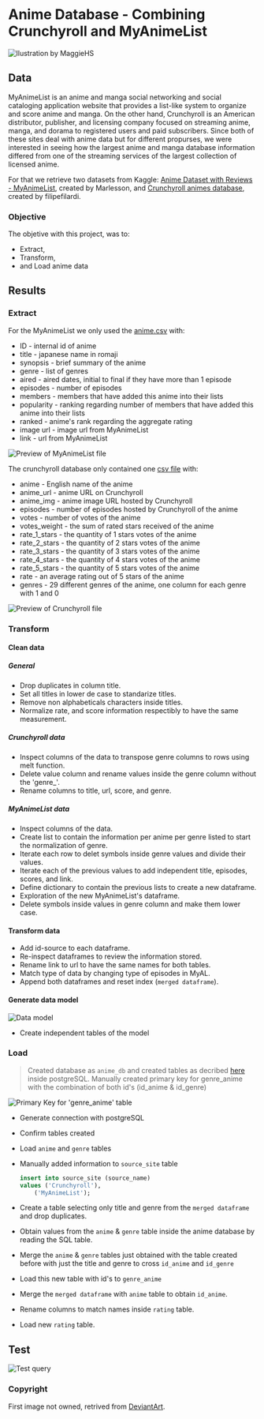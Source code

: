 # Anime Database - Combining Crunchyroll and MyAnimeList

![Ilustration by MaggieHS](images/wallpaper_collage_anime_by_maggiehs_d7bwca5.jpg)

## Data

MyAnimeList is an anime and manga social networking and social cataloging application website that provides a list-like system to organize and score anime and manga. On the other hand, Crunchyroll is an American distributor, publisher, and licensing company focused on streaming anime, manga, and dorama to registered users and paid subscribers. Since both of these sites deal with anime data but for different propurses, we were interested in seeing how the largest anime and manga database information differed from one of the streaming services of the largest collection of licensed anime.

For that we retrieve two datasets from Kaggle: [Anime Dataset with Reviews - MyAnimeList](https://www.kaggle.com/marlesson/myanimelist-dataset-animes-profiles-reviews), created by Marlesson, and [Crunchyroll animes database](https://www.kaggle.com/filipefilardi/crunchyroll-anime-ratings), created by filipefilardi.

### Objective

The objetive with this project, was to:

* Extract,
* Transform,
* and Load anime data

## Results

### Extract

For the MyAnimeList we only used the [anime.csv](datasets/myanimelist.csv) with:

* ID - internal id of anime
* title - japanese name in romaji
* synopsis - brief summary of the anime 
* genre - list of genres
* aired - aired dates, initial to final if they have more than 1 episode
* episodes - number of episodes
* members - members that have added this anime into their lists
* popularity - ranking regarding number of members that have added this anime into their lists
* ranked - anime's rank regarding the aggregate rating
* image url - image url from MyAnimeList
* link - url from MyAnimeList

![Preview of MyAnimeList file](images/prev_mal.png)

The crunchyroll database only contained one [csv file](datasets/crunchyroll.csv) with:

* anime - English name of the anime
* anime_url - anime URL on Crunchyroll
* anime_img - anime image URL hosted by Crunchyroll
* episodes - number of episodes hosted by Crunchyroll of the anime
* votes - number of votes of the anime
* votes_weight - the sum of rated stars received of the anime
* rate_1_stars - the quantity of 1 stars votes of the anime
* rate_2_stars - the quantity of 2 stars votes of the anime
* rate_3_stars - the quantity of 3 stars votes of the anime
* rate_4_stars - the quantity of 4 stars votes of the anime
* rate_5_stars - the quantity of 5 stars votes of the anime
* rate - an average rating out of 5 stars of the anime
* genres - 29 different genres of the anime, one column for each genre with 1 and 0

![Preview of Crunchyroll file](images/prev_cr.png)

### Transform

#### Clean data

##### General

* Drop duplicates in column title.
* Set all titles in lower de case to standarize titles.
* Remove non alphabeticals characters inside titles.
* Normalize rate, and score information respectibly to have the same measurement.

##### Crunchyroll data

* Inspect columns of the data to transpose genre columns to rows using melt function.
* Delete value column and rename values inside the genre column without the 'genre_'.
* Rename columns to title, url, score, and genre.

##### MyAnimeList data

* Inspect columns of the data.
* Create list to contain the information per anime per genre listed to start the normalization of genre.
* Iterate each row to delet symbols inside genre values and divide their values.
* Iterate each of the previous values to add independent title, episodes, scores, and link.
* Define dictionary to contain the previous lists to create a new dataframe.
* Exploration of the new MyAnimeList's dataframe.
* Delete symbols inside values in genre column and make them lower case.

#### Transform data

* Add id-source to each dataframe.
* Re-inspect dataframes to review the information stored.
* Rename link to url to have the same names for both tables.
* Match type of data by changing type of episodes in MyAL.
* Append both dataframes and reset index (`merged dataframe`).

#### Generate data model

![Data model](datamodel/image.png)

* Create independent tables of the model

### Load

> Created database as `anime_db` and created tables as decribed [here](datamodel/schema.sql) inside postgreSQL. Manually created primary key for genre_anime with the combination of both id's (id_anime & id_genre)

![Primary Key for 'genre_anime' table](datamodel/genre_anime_pk.png)

* Generate connection with postgreSQL
* Confirm tables created
* Load `anime` and `genre` tables
* Manually added information to `source_site` table

    ```SQL
    insert into source_site (source_name)
    values ('Crunchyroll'),
        ('MyAnimeList');
    ```

* Create a table selecting only title and genre from the `merged dataframe` and drop duplicates.
* Obtain values from the `anime` & `genre` table inside the anime database by reading the SQL table.
* Merge the `anime` & `genre` tables just obtained with the table created before with just the title and genre to cross `id_anime` and `id_genre`
* Load this new table with id's to `genre_anime`
* Merge the `merged dataframe` with `anime` table to obtain `id_anime`.
* Rename columns to match names inside `rating` table.
* Load new `rating` table.

## Test 

![Test query](datamodel/test-query.png)

### Copyright

First image not owned, retrived from [DeviantArt](http://fav.me/d7bwca5).
